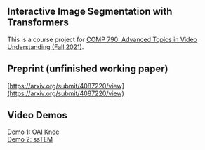 ## Interactive Image Segmentation with Transformers
This is a course project for [COMP 790: Advanced Topics in Video Understanding (Fall 2021)](https://www.gedasbertasius.com/comp790-21f-project-details). 

## Preprint (unfinished working paper)
[https://arxiv.org/submit/4087220/view](https://arxiv.org/submit/4087220/view)

## Video Demos
[Demo 1: OAI Knee](https://drive.google.com/file/d/1HyQsWYA6aG7I5C57b8ZTczNrW9OR6ZDS/view?usp=sharing) \
[Demo 2: ssTEM](https://drive.google.com/file/d/1dZL91P2rDEQqrlHQi2XaTlnY1rmWezNF/view?usp=sharing)
